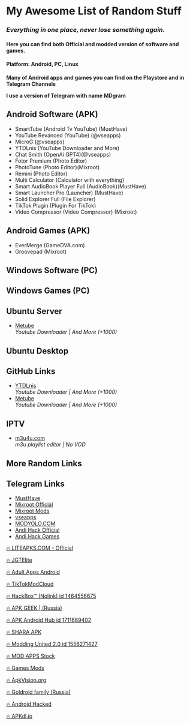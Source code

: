 # My Awesome List of Random Stuff ##

### *Everything in one place, never lose something again*.

#### Here you can find both Official and modded version of software and games.

#### Platform: Android, PC, Linux

**Many of Android apps and games you can find on the Playstore and in Telegram Channels**

**I use a version of Telegram with name MDgram**
  
## Android Software (APK)
- SmartTube (Android Tv YouTube) (MustHave)
- YouTube Revanced (YouTube) (@vseapps)
- MicroG (@vseapps)
- YTDLnis (YouTube Downloader and More)
- Chat Smith (OpenAi GPT4)(@vseapps)
- Fotor Premium (Photo Editor)
- PhotoTune (Photo Editor)(Mixroot)
- Remini (Photo Editor)
- Multi Calculator (Calculator with everything)
- Smart AudioBook Player Full (AudioBook)(MustHave)
- Smart Launcher Pro (Launcher) (MustHave)
- Solid Explorer Full (File Explorer)
- TikTok Plugin (Plugin For TikTok)
- Video Compressor (Video Compressor) (Mixroot)

## Android Games (APK)
- EverMerge (GameDVA.com)
- Groovepad (Mixroot)

## Windows Software (PC)

## Windows Games (PC)

## Ubuntu Server 
- [Metube](https://github.com/alexta69/metube) <br>
   *Youtube Downloader | And More (+1000)*

## Ubuntu Desktop

## GitHub Links 
- [YTDLnis](https://github.com/deniscerri/ytdlnis) <br>
  *Youtube Downloader | And More (+1000)*
- [Metube](https://github.com/alexta69/metube) <br>
   *Youtube Downloader | And More (+1000)*
  
## IPTV 
- [m3u4u.com](https://m3u4u.com/) <br>
   *m3u playlist editor | No VOD*

## More Random Links


## Telegram Links
- [MustHave](https://t.me/Alexey070315)
- [Mixroot Official](https://t.me/mixroot_Official)
- [Mixroot Mods](https://t.me/Mixrootmods)
- [vseapps](https://t.me/vseapps)
- [MODYOLO.COM](https://t.me/modyolo_official)
- [Andi Hack Official](https://t.me/andihack_mods)
- [Andi Hack Games](https://t.me/Android_hacked_games)


<a href="https://t.me/liteapks" target="_blank">🔥 LITEAPKS.COM - Official</a>

<a href="https://t.me/JGTElite" target="_blank">🔥 JGTElite</a>

<a href="https://t.me/Adult_Apps_Android_Hacked_Games" target="_blank">🔥 Adult Apps Android</a>

<a href="https://t.me/TikTokModCloud" target="_blank">🔥 TikTokModCloud</a>

<a href="" target="_blank">🔥 HackBox™ (Nolink) id 1464556675</a>

<a href="https://t.me/ApkGeek" target="_blank">🔥 APK GEEK | (Russia)</a>

<a href="" target="_blank">🔥 APK Android Hub id 1711689402</a>

<a href="https://t.me/SharaAPK" target="_blank">🔥 SHARA APK</a>

<a href="" target="_blank">🔥 Modding United 2.0 id 1556271427</a>

<a href="https://t.me/MOD_APPS_Stock" target="_blank">🔥 MOD APPS Stock</a>

<a href="https://t.me/All_GamesMods" target="_blank">🔥 Games Mods</a>

<a href="https://t.me/apkvision" target="_blank">🔥 ApkVision.org</a>

<a href="https://t.me/apkmodyfamily" target="_blank">🔥 Goldroid family (Russia)</a>

<a href="https://t.me/Android_ hacked_apps_games" target="_blank">🔥 Android Hacked</a>

<a href="https://t.me/apkdl_mod_io" target="_blank">🔥 APKdl.io</a>

